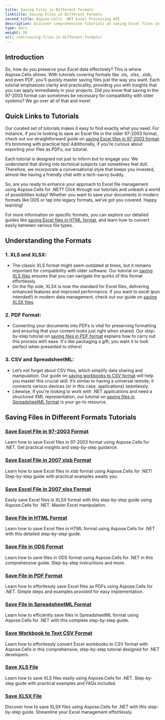 ```yaml
---
title: Saving Files in Different Formats
linktitle: Saving Files in Different Formats
second_title: Aspose.Cells .NET Excel Processing API
description: Discover comprehensive tutorials on saving Excel files in various formats using Aspose.Cells for .NET. Enhance your Excel skills.
type: docs
weight: 28
url: /net/saving-files-in-different-formats/
---
```

## Introduction

So, how do you preserve your Excel data effectively? This is where Aspose.Cells shines. With tutorials covering formats like .xls, .xlsx, .xlsb, and even PDF, you'll quickly master saving files just the way you want. Each tutorial emphasizes clarity and practicality, providing you with insights that you can apply immediately in your projects. Did you know that saving in the 97-2003 format can sometimes be necessary for compatibility with older systems? We go over all of that and more!

## Quick Links to Tutorials
Our curated set of tutorials makes it easy to find exactly what you need. For instance, if you're looking to save an Excel file in the older 97-2003 format, check out our straightforward guide on [saving Excel files in 97-2003 format](./save-excel-file-in-97-2003-format/). It’s brimming with practical tips! Additionally, if you’re curious about exporting your files as PDFs, our tutorial.

Each tutorial is designed not just to inform but to engage you. We understand that diving into technical subjects can sometimes feel dull. Therefore, we incorporate a conversational style that keeps you invested, almost like having a friendly chat with a tech-savvy buddy.

So, are you ready to enhance your approach to Excel file management using Aspose.Cells for .NET? Click through our tutorials and unleash a world of possibilities today! Whether you want to save your documents in modern formats like ODS or tap into legacy formats, we’ve got you covered. Happy learning! 

For more information on specific formats, you can explore our detailed guides like [saving Excel files in HTML format](./save-file-in-html-format/), and learn how to convert easily between various file types.

## Understanding the Formats

### 1. XLS and XLSX: 
- The classic XLS format might seem outdated at times, but it remains important for compatibility with older software. Our tutorial on [saving XLS files](./save-xls-file/) ensures that you can navigate the quirks of this format effortlessly. 
- On the flip side, XLSX is now the standard for Excel files, delivering enhanced features and improved performance. If you want to excel (pun intended!) in modern data management, check out our guide on [saving XLSX files](./save-xlsx-file/).

### 2. PDF Format:
- Converting your documents into PDFs is vital for preserving formatting and ensuring that your content looks just right when shared. Our step-by-step tutorial on [saving files in PDF format](./save-file-in-pdf-format/) explains how to carry out this process with ease. It's like packaging a gift; you want it to look perfect when presented to others!

### 3. CSV and SpreadsheetML:
- Let’s not forget about CSV files, which simplify data sharing and manipulation. Our guide on [saving workbooks to CSV format](./save-workbook-to-text-csv-format/) will help you master this crucial skill. It’s similar to having a universal remote; it connects various devices (or in this case, applications) seamlessly.
- Likewise, if you're looking to work with .NET applications and need a structured XML representation, our tutorial on [saving files in SpreadsheetML format](./save-file-in-spreadsheetml-format/) is your go-to resource.

## Saving Files in Different Formats Tutorials
### [Save Excel File in 97-2003 Format](./save-excel-file-in-97-2003-format/)
Learn how to save Excel files in 97-2003 format using Aspose.Cells for .NET. Get practical insights and step-by-step guidance.
### [Save Excel File in 2007 xlsb Format](./save-excel-file-in-2007-xlsb-format/)
Learn how to save Excel files in xlsb format using Aspose.Cells for .NET! Step-by-step guide with practical examples awaits you.
### [Save Excel File in 2007 xlsx Format](./save-excel-file-in-2007-xlsx-format/)
Easily save Excel files in XLSX format with this step-by-step guide using Aspose.Cells for .NET. Master Excel manipulation.
### [Save File in HTML Format](./save-file-in-html-format/)
Learn how to save Excel files in HTML format using Aspose.Cells for .NET with this detailed step-by-step guide.
### [Save File in ODS Format](./save-file-in-ods-format/)
Learn how to save files in ODS format using Aspose.Cells for .NET in this comprehensive guide. Step-by-step instructions and more.
### [Save File in PDF Format](./save-file-in-pdf-format/)
Learn how to effortlessly save Excel files as PDFs using Aspose.Cells for .NET. Simple steps and examples provided for easy implementation.
### [Save File in SpreadsheetML Format](./save-file-in-spreadsheetml-format/)
Learn how to efficiently save files in SpreadsheetML format using Aspose.Cells for .NET with this complete step-by-step guide.
### [Save Workbook to Text CSV Format](./save-workbook-to-text-csv-format/)
Learn how to effortlessly convert Excel workbooks to CSV format with Aspose.Cells in this comprehensive, step-by-step tutorial designed for .NET developers.
### [Save XLS File](./save-xls-file/)
Learn how to save XLS files easily using Aspose.Cells for .NET. Step-by-step guide with practical examples and FAQs included.
### [Save XLSX File](./save-xlsx-file/)
Discover how to save XLSX files using Aspose.Cells for .NET with this step-by-step guide. Streamline your Excel management effortlessly.